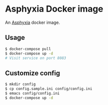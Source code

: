 # Asphyxia Docker image

An [Asphyxia](https://asphyxia-core.github.io) docker image.

## Usage

```sh
$ docker-compose pull
$ docker-compose up -d
# Visit service on port 8083
```

## Customize config

```sh
$ mkdir config
$ cp config.sample.ini config/config.ini
$ emacs config/config.ini
$ docker-compose up -d
```
